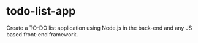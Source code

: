 # todo-list-app
Create a TO-DO list application using Node.js in the back-end and any JS based front-end framework. 
